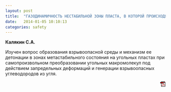 ```yaml
---
layout: post
title:  "ГАЗОДИНАМИЧНОСТЬ НЕСТАБИЛЬНОЙ ЗОНЫ ПЛАСТА, В КОТОРОЙ ПРОИСХОДЯТ ПРЕОБРАЗОВАНИЕ УГОЛЬНОГО ВЕЩЕСТВА И ГЕНЕРАЦИЯ УГЛЕВОДОРОДОВ"
date:   2014-01-05 10:10:13
categories: safety
---
```


<strong>Калякин С.А.</strong>

Изучен вопрос образования взрывоопасной среды и механизм ее детонации в зонах метастабильного состояния на 
угольных пластах при самопроизвольном преобразовании угольных макромолекул под действием запредельных 
деформаций и генерации взрывоопасных углеводородов из угля.
<p align="right">
<a href="http://www.blastcraft.net/files/articles/safety4.pdf" target="_blank"><img src="/img/pdf.gif"></a>
</p>